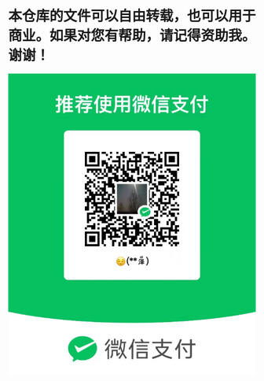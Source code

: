 # 本仓库的文件可以自由转载，也可以用于商业。如果对您有帮助，请记得资助我。谢谢！
![image](https://github.com/durongze/shellscript/blob/master/wechat.png)
